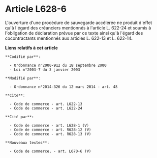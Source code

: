 # Article L628-6

L'ouverture d'une procédure de sauvegarde accélérée ne produit d'effet qu'à l'égard des créanciers mentionnés à l'article L.
622-24 et soumis à l'obligation de déclaration prévue par ce texte ainsi qu'à l'égard des cocontractants mentionnés aux
articles L. 622-13 et L. 622-14.

**Liens relatifs à cet article**

	**Codifié par**:

	  - Ordonnance n°2000-912 du 18 septembre 2000
	  - Loi n°2003-7 du 3 janvier 2003

	**Modifié par**:

	  - Ordonnance n°2014-326 du 12 mars 2014 - art. 48

	**Cite**:

	  - Code de commerce - art. L622-13
	  - Code de commerce - art. L622-24

	**Cité par**:

	  - Code de commerce - art. L628-1 (V)
	  - Code de commerce - art. R628-12 (V)
	  - Code de commerce - art. R628-13 (V)

	**Nouveaux textes**:

	  - Code de commerce. - art. L670-6 (V)
